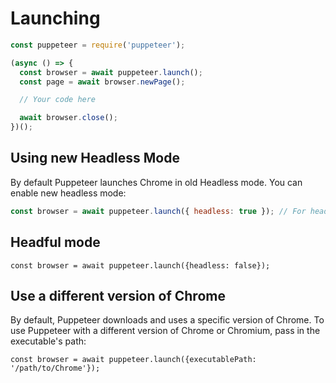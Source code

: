 # Launching

```javascript
const puppeteer = require('puppeteer');

(async () => {
  const browser = await puppeteer.launch();
  const page = await browser.newPage();

  // Your code here

  await browser.close();
})();
```

##  Using new Headless Mode

By default Puppeteer launches Chrome in old Headless mode.
You can enable new headless mode:

```javascript
const browser = await puppeteer.launch({ headless: true }); // For headless mode
```

## Headful mode

```tsx
const browser = await puppeteer.launch({headless: false});
```

## Use a different version of Chrome

By default, Puppeteer downloads and uses a specific version of Chrome. To use Puppeteer with a different version of Chrome or Chromium, pass in the executable's path:

```tsx
const browser = await puppeteer.launch({executablePath: '/path/to/Chrome'});
```
